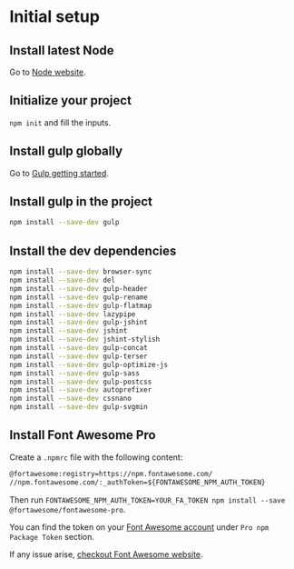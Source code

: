 # Initial setup

## Install latest Node

Go to [Node website](https://nodejs.org/en/download/).

## Initialize your project

`npm init` and fill the inputs.

## Install gulp globally

Go to [Gulp getting started](https://gulpjs.com/docs/en/getting-started/quick-start).

## Install gulp in the project

```sh
npm install --save-dev gulp
```

## Install the dev dependencies

```sh
npm install --save-dev browser-sync
npm install --save-dev del
npm install --save-dev gulp-header
npm install --save-dev gulp-rename
npm install --save-dev gulp-flatmap
npm install --save-dev lazypipe
npm install --save-dev gulp-jshint
npm install --save-dev jshint
npm install --save-dev jshint-stylish
npm install --save-dev gulp-concat
npm install --save-dev gulp-terser
npm install --save-dev gulp-optimize-js
npm install --save-dev gulp-sass
npm install --save-dev gulp-postcss
npm install --save-dev autoprefixer
npm install --save-dev cssnano
npm install --save-dev gulp-svgmin

```

## Install Font Awesome Pro

Create a `.npmrc` file with the following content:

```txt
@fortawesome:registry=https://npm.fontawesome.com/
//npm.fontawesome.com/:_authToken=${FONTAWESOME_NPM_AUTH_TOKEN}
```

Then run `FONTAWESOME_NPM_AUTH_TOKEN=YOUR_FA_TOKEN npm install --save @fortawesome/fontawesome-pro`.

You can find the token on your [Font Awesome account](https://fontawesome.com/account) under `Pro npm Package Token` section.

If any issue arise, [checkout Font Awesome website](https://fontawesome.com/how-to-use/on-the-web/setup/using-package-managers).

